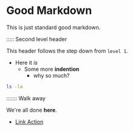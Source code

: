 # Good Markdown

This is just standard good markdown.

::::: Second level header

This header follows the step down from `level 1`.

- Here it *is*
  - Some more **indention**
    - why so much?

```bash
ls -la
```

::::::: Walk away

We're all done **here**.
- [Link Action](https://github.com)

